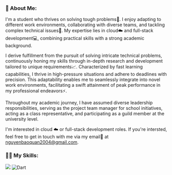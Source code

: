 ### 💫 About Me:
I'm a student who thrives on solving tough problems🤔. I enjoy adapting to different work environments, collaborating with diverse teams, and tackling complex technical issues💪. My expertise lies in cloud☁️ and full-stack development💻, combining practical skills with a strong academic background.

I derive fulfillment from the pursuit of solving intricate technical problems, continuously honing my skills through in-depth research and development tailored to unique requirements📈. Characterized by fast learning capabilities, I thrive in high-pressure situations and adhere to deadlines with precision. This adaptability enables me to seamlessly integrate into novel work environments, facilitating a swift attainment of peak performance in my professional endeavors⚡.

Throughout my academic journey, I have assumed diverse leadership responsibilities, serving as the project team manager for school initiatives, acting as a class representative, and participating as a guild member at the university level.

I'm interested in cloud ☁️ or full-stack development roles. If you're intersted, feel free to get in touch with me via my email📩 at <a href="mailto:nguyenbaoquan2004@gmail.com">nguyenbaoquan2004@gmail.com</a>.

### 👨‍💻 My Skills:
<p>
  <a>
    <img src="https://camo.githubusercontent.com/cc96d7d28a6ca21ddbb1f2521d751d375230ed840271e6a4c8694cf87cc60c14/68747470733a2f2f696d672e736869656c64732e696f2f62616467652f6e6f64652e6a732532302d2532333433383533442e7376673f267374796c653d666f722d7468652d6261646765266c6f676f3d6e6f64652e6a73266c6f676f436f6c6f723d7768697465" data-canonical-src="https://img.shields.io/badge/node.js%20-%2343853D.svg?&amp;style=for-the-badge&amp;logo=node.js&amp;logoColor=white" style="max-width: 100%;">
    <img src="https://camo.githubusercontent.com/a0a1ad90011aa02e7e6f32be4998b8843f0884eed20b575c8a2189859550824d/68747470733a2f2f696d672e736869656c64732e696f2f62616467652f646172742d2532333031373543322e7376673f7374796c653d666f722d7468652d6261646765266c6f676f3d64617274266c6f676f436f6c6f723d7768697465" alt="Dart" data-canonical-src="https://img.shields.io/badge/dart-%230175C2.svg?style=for-the-badge&amp;logo=dart&amp;logoColor=white" style="max-width: 100%;">
<p align="center">
  </a>
</p>
<!--
**RobinQuanNguyen/RobinQuanNguyen** is a ✨ _special_ ✨ repository because its `README.md` (this file) appears on your GitHub profile.

Here are some ideas to get you started:

- 🔭 I’m currently working on ...
- 🌱 I’m currently learning ...
- 👯 I’m looking to collaborate on ...
- 🤔 I’m looking for help with ...
- 💬 Ask me about ...
- 📫 How to reach me: ...
- 😄 Pronouns: ...
- ⚡ Fun fact: ...
-->
